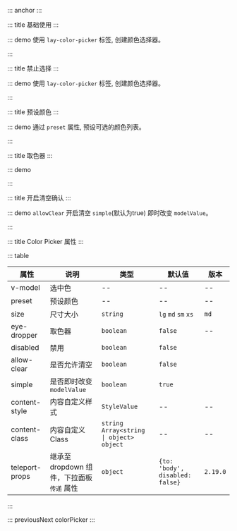 ::: anchor
:::

::: title 基础使用
:::

::: demo 使用 `lay-color-picker` 标签, 创建颜色选择器。

<template>
  <lay-color-picker v-model="color"></lay-color-picker>
</template>

<script>
import { ref } from "vue";

export default {
  setup() {
    const color = ref("#009688");

    return {
      color
    }
  }
}
</script>

:::

::: title 禁止选择
:::

::: demo 使用 `lay-color-picker` 标签, 创建颜色选择器。

<template>
  <lay-color-picker v-model="color" :disabled="true"></lay-color-picker>
</template>

<script>
import { ref } from "vue";

export default {
  setup() {
    const color = ref("#009688");

    return {
      color
    }
  }
}
</script>

:::

::: title 预设颜色
:::

::: demo 通过 `preset` 属性, 预设可选的颜色列表。

<template>
  <lay-color-picker v-model="color1" :preset="preset1"></lay-color-picker>
</template>

<script>
import { ref } from "vue";

export default {
  setup() {
    const color1 = ref("#FFB800");

    const preset1 = ref(["#009688", "#1e9fff", "#ffb800", "#ff5722", "#5fb878"])

    return {
      color1,
      preset1
    }
  }
}
</script>

:::

::: title 取色器
:::

::: demo

<template>
  {{ color }} 
  <lay-color-picker v-model="color" :eyeDropper="true"></lay-color-picker>
  <lay-button @click="changeColor">更换颜色</lay-button>
</template>

<script>
import { ref } from "vue";

export default {
  setup() {
    const color = ref("#009688");

    const changeColor = () => {
      color.value = "#393D49"
    }

    return {
      color,
      changeColor
    }
  }
}
</script>

:::

::: title 开启清空确认
:::

::: demo `allowClear` 开启清空 `simple`(默认为true) 即时改变 `modelValue`。

<template>
  <lay-color-picker v-model="color5" allowClear :simple="false"></lay-color-picker>
</template>

<script setup lang="ts">
import { ref } from "vue";

const color5 = ref("");
</script>

:::

::: title Color Picker 属性
:::

::: table

|   属性         |    说明      |  类型   | 默认值  | 版本  | 
| ---------- | -------- | --- |--- |--- |
| v-model    | 选中色   | --  |--  |--  |
| preset | 预设颜色 | --  |--  |--  |
| size      | 尺寸大小  | `string`    | `lg` `md` `sm` `xs`   |`md`     |  |
| eye-dropper | 取色器 | `boolean`  | `false`  |--  |
| disabled | 禁用 | `boolean`  |`false` |  |
| allow-clear | 是否允许清空 | `boolean`  |`false`  |  |
| simple | 是否即时改变`modelValue` | `boolean`  |`true`  |  |
| content-style             | 内容自定义样式     | `StyleValue` | -- | -- |
| content-class             | 内容自定义Class    | `string` `Array<string \| object>` `object` | -- | -- |
| teleport-props        | 继承至 dropdown 组件，下拉面板 `传递` 属性         | `object`         | `{to: 'body', disabled: false}` | `2.19.0` |

:::

::: previousNext colorPicker
:::
